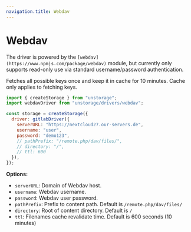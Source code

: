 ```yaml
---
navigation.title: Webdav
---
```


# Webdav

The driver is powered by the `[webdav](https://www.npmjs.com/package/webdav)` module, but currently only supports read-only use via standard username/password authentication.

Fetches all possible keys once and keep it in cache for 10 minutes. Cache only applies to fetching keys.

```js
import { createStorage } from "unstorage";
import webdavDriver from "unstorage/drivers/webdav";

const storage = createStorage({
  driver: gitlabDriver({
    serverURL: "https://nextcloud27.our-servers.de",
    username: "user",
    password: "demo123",
    // pathPrefix: "/remote.php/dav/files/",
    // directory: "/",
    // ttl: 600
  }),
});
```

**Options:**

- `serverURL`: Domain of Webdav host.
- `username`: Webdav username.
- `password`: Webdav user password.
- `pathPrefix`: Prefix to content path. Default is `/remote.php/dav/files/`
- `directory`: Root of content directory. Default is `/`
- `ttl`: Filenames cache revalidate time. Default is 600 seconds (10 minutes)
